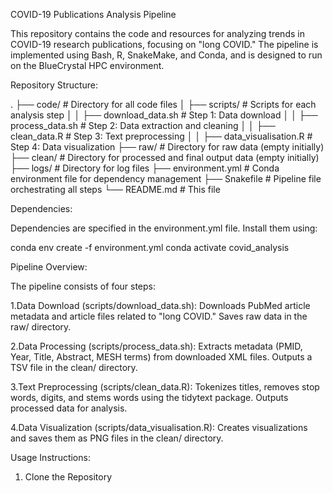 COVID-19 Publications Analysis Pipeline

This repository contains the code and resources for analyzing trends in COVID-19 research publications, focusing on "long COVID." The pipeline is implemented using Bash, R, SnakeMake, and Conda, and is designed to run on the BlueCrystal HPC environment.

Repository Structure:

.
├── code/                            # Directory for all code files
│   ├── scripts/                     # Scripts for each analysis step
│   │   ├── download_data.sh         # Step 1: Data download
│   │   ├── process_data.sh          # Step 2: Data extraction and cleaning
│   │   ├── clean_data.R             # Step 3: Text preprocessing
│   │   ├── data_visualisation.R     # Step 4: Data visualization
├── raw/                   # Directory for raw data (empty initially)
├── clean/                 # Directory for processed and final output data (empty initially)
├── logs/                  # Directory for log files
├── environment.yml        # Conda environment file for dependency management
├── Snakefile              # Pipeline file orchestrating all steps
└── README.md              # This file


Dependencies:

Dependencies are specified in the environment.yml file. Install them using:

conda env create -f environment.yml
conda activate covid_analysis


Pipeline Overview:

The pipeline consists of four steps:

1.Data Download (scripts/download_data.sh):
Downloads PubMed article metadata and article files related to "long COVID." Saves raw data in the raw/ directory.

2.Data Processing (scripts/process_data.sh):
Extracts metadata (PMID, Year, Title, Abstract, MESH terms) from downloaded XML files. Outputs a TSV file in the clean/ directory.

3.Text Preprocessing (scripts/clean_data.R):
Tokenizes titles, removes stop words, digits, and stems words using the tidytext package. Outputs processed data for analysis.

4.Data Visualization (scripts/data_visualisation.R):
Creates visualizations and saves them as PNG files in the clean/ directory.


Usage Instructions:

1. Clone the Repository